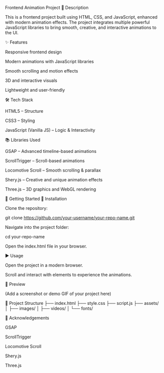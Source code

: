 Frontend Animation Project
📖 Description

This is a frontend project built using HTML, CSS, and JavaScript, enhanced with modern animation effects. The project integrates multiple powerful JavaScript libraries to bring smooth, creative, and interactive animations to the UI.

✨ Features

Responsive frontend design

Modern animations with JavaScript libraries

Smooth scrolling and motion effects

3D and interactive visuals

Lightweight and user-friendly

🛠️ Tech Stack

HTML5 – Structure

CSS3 – Styling

JavaScript (Vanilla JS) – Logic & Interactivity

📚 Libraries Used

GSAP – Advanced timeline-based animations

ScrollTrigger – Scroll-based animations

Locomotive Scroll – Smooth scrolling & parallax

Shery.js – Creative and unique animation effects

Three.js – 3D graphics and WebGL rendering

🚀 Getting Started
🔧 Installation

Clone the repository:

git clone https://github.com/your-username/your-repo-name.git


Navigate into the project folder:

cd your-repo-name


Open the index.html file in your browser.

▶️ Usage

Open the project in a modern browser.

Scroll and interact with elements to experience the animations.

📸 Preview

(Add a screenshot or demo GIF of your project here)

📂 Project Structure
├── index.html
├── style.css
├── script.js
├── assets/
│   ├── images/
│   ├── videos/
│   └── fonts/

🙌 Acknowledgements

GSAP

ScrollTrigger

Locomotive Scroll

Shery.js

Three.js
